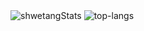   <img src="https://github-readme-stats.vercel.app/api?username=dchiapa&theme=dark&show_icons=true" alt="shwetangStats" />
  
  <img src="https://github-readme-stats.vercel.app/api/top-langs/?username=dchiapa&layout=compact&theme=dark" alt="top-langs" />
